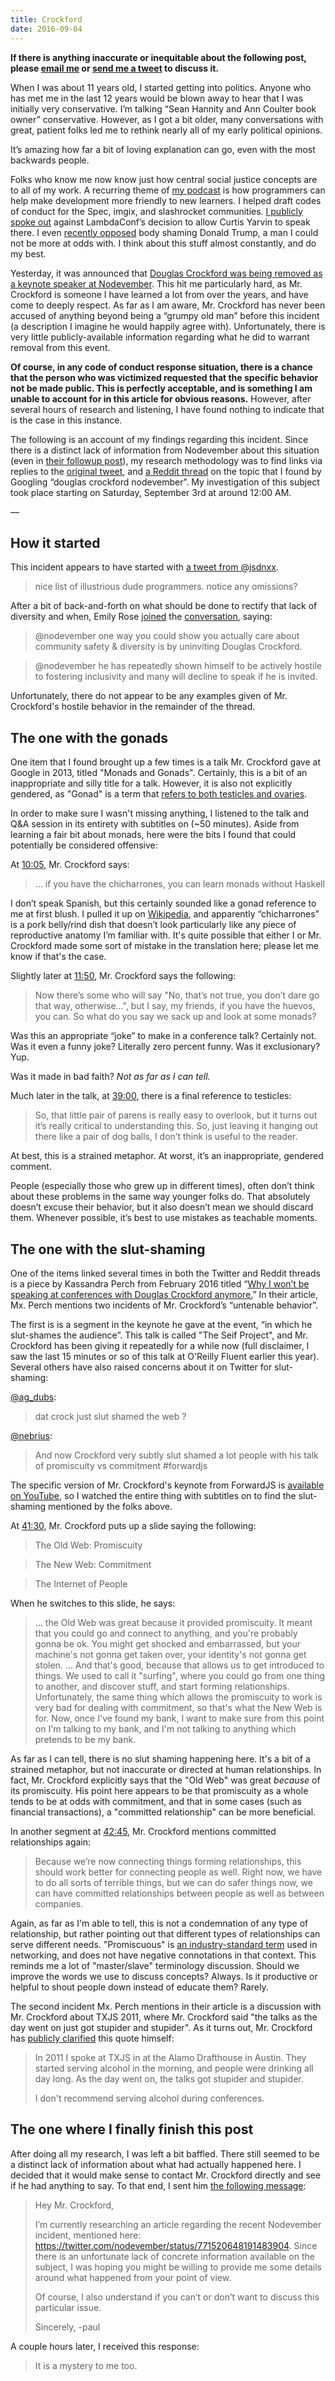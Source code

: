 ```yaml
---
title: Crockford
date: 2016-09-04
---
```

**If there is anything inaccurate or inequitable about the following post, please [email me](mailto:paulstraw@paulstraw.com) or [send me a tweet](https://twitter.com/paulstraw) to discuss it.**

When I was about 11 years old, I started getting into politics. Anyone who has met me in the last 12 years would be blown away to hear that I was initially very conservative. I’m talking “Sean Hannity and Ann Coulter book owner” conservative. However, as I got a bit older, many conversations with great, patient folks led me to rethink nearly all of my early political opinions.

It’s amazing how far a bit of loving explanation can go, even with the most backwards people.

Folks who know me now know just how central social justice concepts are to all of my work. A recurring theme of [my podcast](https://spec.fm/podcasts/does-not-compute) is how programmers can help make development more friendly to new learners. I helped draft codes of conduct for the Spec, imgix, and slashrocket communities. [I publicly spoke out](https://twitter.com/paulstraw/status/735302996066607104) against LambdaConf’s decision to allow Curtis Yarvin to speak there. I even [recently opposed](https://twitter.com/paulstraw/status/761063231146164224) body shaming Donald Trump, a man I could not be more at odds with. I think about this stuff almost constantly, and do my best.

Yesterday, it was announced that [Douglas Crockford was being removed as a keynote speaker at Nodevember](https://twitter.com/nodevember/status/771520648191483904). This hit me particularly hard, as Mr. Crockford is someone I have learned a lot from over the years, and have come to deeply respect. As far as I am aware, Mr. Crockford has never been accused of anything beyond being a “grumpy old man” before this incident (a description I imagine he would happily agree with). Unfortunately, there is very little publicly-available information regarding what he did to warrant removal from this event.

**Of course, in any code of conduct response situation, there is a chance that the person who was victimized requested that the specific behavior not be made public. This is perfectly acceptable, and is something I am unable to account for in this article for obvious reasons.** However, after several hours of research and listening, I have found nothing to indicate that is the case in this instance.

The following is an account of my findings regarding this incident. Since there is a distinct lack of information from Nodevember about this situation (even in [their followup post](http://nodevember.org/statement.html)), my research methodology was to find links via replies to the [original tweet](https://twitter.com/nodevember/status/771520648191483904), and [a Reddit thread](https://www.reddit.com/r/javascript/comments/50u77r/douglas_crockford_removed_as_a_keynote_speaker_at/) on the topic that I found by Googling “douglas crockford nodevember”. My investigation of this subject took place starting on Saturday, September 3rd at around 12:00 AM.

—

## How it started

This incident appears to have started with [a tweet from @jsdnxx](https://twitter.com/jsdnxx/status/771476480048046080).

> nice list of illustrious dude programmers. notice any omissions?

After a bit of back-and-forth on what should be done to rectify that lack of diversity and when, Emily Rose [joined](https://twitter.com/nexxylove/status/771503406716334080) the [conversation](https://twitter.com/nexxylove/status/771503661956501504), saying:

> @nodevember one way you could show you actually care about community safety & diversity is by uninviting Douglas Crockford.

> @nodevember he has repeatedly shown himself to be actively hostile to fostering inclusivity and many will decline to speak if he is invited.

Unfortunately, there do not appear to be any examples given of Mr. Crockford's hostile behavior in the remainder of the thread.


## The one with the gonads

One item that I found brought up a few times is a talk Mr. Crockford gave at Google in 2013, titled "Monads and Gonads". Certainly, this is a bit of an inappropriate and silly title for a talk. However, it is also not explicitly gendered, as "Gonad" is a term that [refers to both testicles and ovaries](https://en.wikipedia.org/wiki/Gonad).

In order to make sure I wasn't missing anything, I listened to the talk and Q&A session in its entirety with subtitles on (~50 minutes). Aside from learning a fair bit about monads, here were the bits I found that could potentially be considered offensive:

At [10:05](https://youtu.be/b0EF0VTs9Dc?t=10m5s), Mr. Crockford says:

> … if you have the chicharrones, you can learn monads without Haskell

I don’t speak Spanish, but this certainly sounded like a gonad reference to me at first blush. I pulled it up on [Wikipedia](https://en.wikipedia.org/wiki/Chicharr%C3%B3n), and apparently “chicharrones” is a pork belly/rind dish that doesn’t look particularly like any piece of reproductive anatomy I’m familiar with. It's quite possible that either I or Mr. Crockford made some sort of mistake in the translation here; please let me know if that's the case.

Slightly later at [11:50](https://youtu.be/b0EF0VTs9Dc?t=11m45s), Mr. Crockford says the following:

> Now there’s some who will say "No, that’s not true, you don’t dare go that way, otherwise…", but I say, my friends, if you have the huevos, you can. So what do you say we sack up and look at some monads?

Was this an appropriate “joke” to make in a conference talk? Certainly not.
Was it even a funny joke? Literally zero percent funny.
Was it exclusionary? Yup.

Was it made in bad faith? _Not as far as I can tell._

Much later in the talk, at [39:00](https://youtu.be/b0EF0VTs9Dc?t=39m00s), there is a final reference to testicles:

> So, that little pair of parens is really easy to overlook, but it turns out it’s really critical to understanding this. So, just leaving it hanging out there like a pair of dog balls, I don’t think is useful to the reader.

At best, this is a strained metaphor. At worst, it’s an inappropriate, gendered comment.

People (especially those who grew up in different times), often don’t think about these problems in the same way younger folks do. That absolutely doesn’t excuse their behavior, but it also doesn’t mean we should discard them. Whenever possible, it’s best to use mistakes as teachable moments.


## The one with the slut-shaming

One of the items linked several times in both the Twitter and Reddit threads is a piece by Kassandra Perch from February 2016 titled “[Why I won’t be speaking at conferences with Douglas Crockford anymore.](https://medium.com/@nodebotanist/why-i-won-t-be-speaking-at-conferences-with-douglas-crockford-anymore-61bc29f028c8)” In their article, Mx. Perch mentions two incidents of Mr. Crockford’s “untenable behavior”.

The first is is a segment in the keynote he gave at the event, “in which he slut-shames the audience”. This talk is called "The Seif Project", and Mr. Crockford has been giving it repeatedly for a while now (full disclaimer, I saw the last 15 minutes or so of this talk at O'Reilly Fluent earlier this year). Several others have also raised concerns about it on Twitter for slut-shaming:

[@ag_dubs](https://twitter.com/ag_dubs/status/666026590774673408):

> dat crock just slut shamed the web ?

[@nebrius](https://twitter.com/nebrius/status/697491096926945281):

> And now Crockford very subtly slut shamed a lot people with his talk of promiscuity vs commitment #forwardjs

The specific version of Mr. Crockford's keynote from ForwardJS is [available on YouTube](https://www.youtube.com/watch?v=0w6tZEbrHIY), so I watched the entire thing with subtitles on to find the slut-shaming mentioned by the folks above.

At [41:30](https://youtu.be/0w6tZEbrHIY?t=41m30s), Mr. Crockford puts up a slide saying the following:

> The Old Web: Promiscuity

> The New Web: Commitment

> The Internet of People

When he switches to this slide, he says:

> … the Old Web was great because it provided promiscuity. It meant that you could go and connect to anything, and you're probably gonna be ok. You might get shocked and embarrassed, but your machine's not gonna get taken over, your identity's not gonna get stolen. … And that's good, because that allows us to get introduced to things. We used to call it "surfing", where you could go from one thing to another, and discover stuff, and start forming relationships. Unfortunately, the same thing which allows the promiscuity to work is very bad for dealing with commitment, so that's what the New Web is for. Now, once I've found my bank, I want to make sure from this point on I'm talking to my bank, and I'm not talking to anything which pretends to be my bank.

As far as I can tell, there is no slut shaming happening here. It's a bit of a strained metaphor, but not inaccurate or directed at human relationships. In fact, Mr. Crockford explicitly says that the "Old Web" was great *because* of its promiscuity. His point here appears to be that promiscuity as a whole tends to be at odds with commitment, and that in some cases (such as financial transactions), a "committed relationship" can be more beneficial.

In another segment at [42:45](https://youtu.be/0w6tZEbrHIY?t=42m45s), Mr. Crockford mentions committed relationships again:

> Because we’re now connecting things forming relationships, this should work better for connecting people as well. Right now, we have to do all sorts of terrible things, but we can do safer things now, we can have committed relationships between people as well as between companies.

Again, as far as I'm able to tell, this is not a condemnation of any type of relationship, but rather pointing out that different types of relationships can serve different needs. "Promiscuous" is [an industry-standard term](https://en.wikipedia.org/wiki/Promiscuous_mode) used in networking, and does not have negative connotations in that context. This reminds me a lot of "master/slave" terminology discussion. Should we improve the words we use to discuss concepts? Always. Is it productive or helpful to shout people down instead of educate them? Rarely.

The second incident Mx. Perch mentions in their article is a discussion with Mr. Crockford about TXJS 2011, where Mr. Crockford said "the talks as the day went on just got stupider and stupider". As it turns out, Mr. Crockford has [publicly clarified](https://plus.google.com/+DouglasCrockfordEsq/posts/9WQ5t2xpVE3) this quote himself:

> In 2011 I spoke at TXJS in at the Alamo Drafthouse in Austin. They started serving alcohol in the morning, and people were drinking all day long. As the day went on, the talks got stupider and stupider.
>
> I don't recommend serving alcohol during conferences.﻿


## The one where I finally finish this post

After doing all my research, I was left a bit baffled. There still seemed to be a distinct lack of information about what had actually happened here. I decided that it would make sense to contact Mr. Crockford directly and see if he had anything to say. To that end, I sent him [the following message](https://svbtleusercontent.com/jrvpigrsbxtqw.jpg):

>  Hey Mr. Crockford,
>
> I’m currently researching an article regarding the recent Nodevember incident, mentioned here: https://twitter.com/nodevember/status/771520648191483904. Since there is an unfortunate lack of concrete information available on the subject, I was hoping you might be willing to provide me some details around what happened from your point of view.
>
> Of course, I also understand if you can’t or don’t want to discuss this particular issue.
>
> Sincerely,
> -paul

A couple hours later, I received this response:

> It is a mystery to me too.


